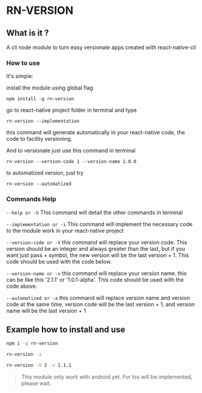 # RN-VERSION

## What is it ?

A cli node module to turn easy versionate apps created with react-native-cli

### How to use

It's simple:

install the module using global flag

`npm install -g rn-version`

go to react-native project folder in terminal and type

`rn-version --implementation`

this command will generate automatically in your react-native code, the code to facility versioning.

And to versionate just use this command in terminal

`rn-version --version-code 1 --version-name 1.0.0`

to automatized version, just try

`rn-version --automatized`

### Commands Help

`--help or -h`  This command will detail the other commands in terminal

`--implementation or -i` This command will implement the necessary code to the module work in your react-native project

`--version-code or -V` this command will replace your version code. This version should be an integer and always greater than the last, but if you want just pass + symbol, the new version will be the last version + 1. This code should be used with the code below.

`--version-name or -v` this command will replace your version name. this can be like this '2.1.1' or  '1.0.1-alpha'. This code should be used with the code above.

`--automatized or -a` this command will replace version name and version code at the same time, version code will be the last version + 1, and version name will be the last version + 1

## Example how to install and use

```bash
npm i -g rn-version

rn-version -i

rn-version -V 2 -v 1.1.1
```

> This module only work with android yet. For Ios will be implemented, please wait.

